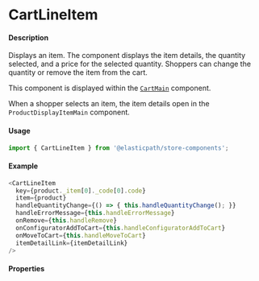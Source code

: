# CartLineItem

#### Description

Displays an item. The component displays the item details, the quantity selected, and a price for the selected quantity. Shoppers can change the quantity or remove the item from the cart.

This component is displayed within the [`CartMain`](../CartMain/README.md) component.

When a shopper selects an item, the item details open in the `ProductDisplayItemMain` component.

#### Usage

```js
import { CartLineItem } from '@elasticpath/store-components';
```

#### Example

```js
<CartLineItem
  key={product._item[0]._code[0].code}
  item={product}
  handleQuantityChange={() => { this.handleQuantityChange(); }}
  handleErrorMessage={this.handleErrorMessage}
  onRemove={this.handleRemove}
  onConfiguratorAddToCart={this.handleConfiguratorAddToCart}
  onMoveToCart={this.handleMoveToCart}
  itemDetailLink={itemDetailLink}
/>
```

#### Properties

<!-- PROPS -->
